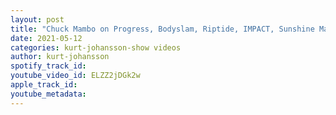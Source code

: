 ```yaml
---
layout: post
title: "Chuck Mambo on Progress, Bodyslam, Riptide, IMPACT, Sunshine Machine, & Do Not Resuscitate"
date: 2021-05-12
categories: kurt-johansson-show videos
author: kurt-johansson
spotify_track_id: 
youtube_video_id: ELZZ2jDGk2w
apple_track_id: 
youtube_metadata: 
---
```

